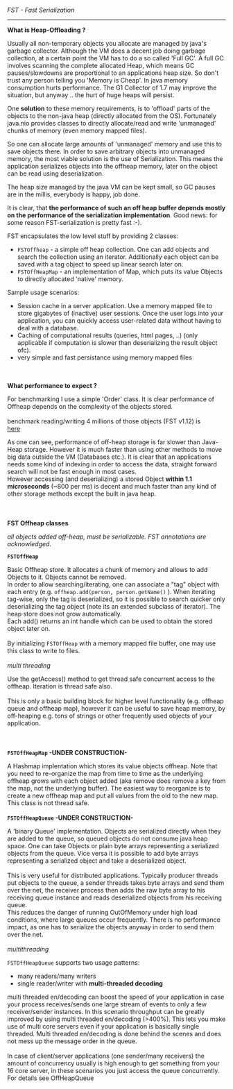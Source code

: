 <p><i>FST - Fast Serialization</i></p>

---


**What is Heap-Offloading ?**

Usually all non-temporary objects you allocate are managed by java's garbage collector. Although the VM does a decent job doing garbage collection, at a certain point the VM has to do a so called 'Full GC'. A full GC involves scanning the complete allocated Heap, which means GC pauses/slowdowns are proportional to an applications heap size. So don't trust any person telling you 'Memory is Cheap'. In java memory consumption hurts performance. The G1 Collector of 1.7 may improve the situation, but anyway .. the hurt of huge heaps will persist.

One **solution** to these memory requirements, is to 'offload' parts of the objects to the non-java heap (directly allocated from the OS).
Fortunately java.nio provides classes to directly allocate/read and write 'unmanaged' chunks of memory (even memory mapped files).

So one can allocate large amounts of 'unmanaged' memory and use this to save objects there. In order to save arbitrary objects into unmanaged memory, the most viable solution is the use of Serialization.
This means the application serializes objects into the offheap memory, later on the object can be read using deserialization.

The heap size managed by the java VM can be kept small, so GC pauses are in the millis, everybody is happy, job done.

It is clear, that **the performance of such an off heap buffer depends mostly on the performance of the serialization implementation**. Good news: for some reason FST-serialization is pretty fast :-).

FST encapsulates the low level stuff by providing 2 classes:

  * `FSTOffheap` - a simple off heap collection. One can add objects and search the collection using an iterator. Additionally each object can be saved with a tag object to speed up linear search later on.
  * `FSTOffHeapMap` - an implementation of Map, which puts its value Objects to directly allocated 'native' memory.


Sample usage scenarios:
  * Session cache in a server application. Use a memory mapped file to store gigabytes of (inactive) user sessions. Once the user logs into your application, you can quickly access user-related data without having to deal with a database.
  * Caching of computational results (queries, html pages, ..) (only applicable if computation is slower than deserializing the result object ofc).
  * very simple and fast persistance using memory mapped files


<br><br>
<b>What performance to expect ?</b>

For benchmarking I use a simple 'Order' class. It is clear performance of Offheap depends on the complexity of the objects stored.<br>
<br>
benchmark reading/writing 4 millions of those objects (FST v1.12) is<br>
<a href='http://fast-serialization.googlecode.com/files/offheap.html'>here</a>

As one can see, performance of off-heap storage is far slower than Java-Heap storage. However it is much faster than using other methods to move  big data outside the VM (Databases etc.). It is clear that an applications needs some kind of indexing in order to access the data, straight forward search will not be fast enough in most cases.<br>
However accessing (and deserializing) a stored Object <b>within 1.1 microseconds</b> (~800 per ms) is decent and much faster than any kind of other storage methods except the built in java heap.<br>
<br>
<br><br>
<b>FST Offheap classes</b>

<i>all objects added off-heap, must be serializable. FST annotations are acknowledged.</i>

<b><code>FSTOffHeap</code></b>

Basic Offheap store. It allocates a chunk of memory and allows to add Objects to it. Objects cannot be removed.<br>
In order to allow searching/iterating, one can associate a "tag" object with each entry (e.g. <code>offheap.add(person, person.getName()</code> ). When iterating tag-wise, only the tag is deserialized, so it is possible to search quicker only deserializing the tag object (note its an extended subclass of iterator). The heap store does not grow automatically.<br>
Each add() returns an int handle which can be used to obtain the stored object later on.<br>
<br>
By initializing <code>FSTOffHeap</code> with a memory mapped file buffer, one may use this class to write to files.<br>
<br>
<i>multi threading</i>

Use the getAccess() method to get thread safe concurrent access to the offheap. Iteration is thread safe also.<br>
<br>
This is only a basic building block for higher level functionality (e.g. offheap queue and offheap map), however it can be useful to save heap memory, by off-heaping e.g. tons of strings or other frequently used objects of your application.<br>
<br>
<br>
<br>
<b><code>FSTOffHeapMap</code> -UNDER CONSTRUCTION-</b>

A Hashmap implentation which stores its value objects offheap. Note that you need to re-organize the map from time to time as the underlying offheap grows with each object added (aka remove does remove a key from the map, not the underlying buffer). The easiest way to reorganize is to create a new offheap map and put all values from the old to the new map.<br>
This class is not thread safe.<br>
<br>
<b><code>FSTOffHeapQueue</code> -UNDER CONSTRUCTION-</b>

A 'binary Queue' implementation. Objects are serialized directly when they are added to the queue, so queued objects do not consume java heap space. One can take Objects or plain byte arrays representing a serialized objects from the queue. Vice versa it is possible to add byte arrays representing a serialized object and take a deserialized object.<br>
<br>
This is very useful for distributed applications. Typically producer threads put objects to the queue, a sender threads takes byte arrays and  send them over the net, the receiver process then adds the raw byte array to his receiving queue instance and reads deserialized objects from his receiving queue.<br>
This reduces the danger of running OutOfMemory under high load conditions, where large queues occur frequently. There is no performance impact, as one has to serialize the objects anyway in order to send them over the net.<br>
<br>
<i>multithreading</i>

<code>FSTOffHeapQueue</code> supports two usage patterns:<br>
<ul><li>many readers/many writers<br>
</li><li>single reader/writer with <b>multi-threaded decoding</b></li></ul>

multi threaded en/decoding can boost the speed of your application in case your process receives/sends one large stream of events to only a few receiver/sender instances. In this scenario throughput can be greatly improved by using multi threaded en/decoding (>400%). This lets you make use of multi core servers even if your application is basically single threaded. Multi threaded en/decoding is done behind the scenes and does not mess up the message order in the queue.<br>
<br>
In case of client/server applications (one sender/many receivers) the amount of concurrency usually is high enough to get something from your 16 core server, in these scenarios you just access the queue concurrently.<br>
For details see OffHeapQueue